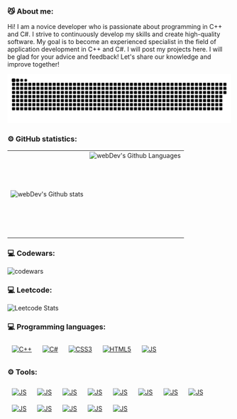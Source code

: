 ### 😼 About me:
Hi! I am a novice developer who is passionate about programming in C++ and C#. I strive to continuously develop my skills and create high-quality software. My goal is to become an experienced specialist in the field of application development in C++ and C#. I will post my projects here. I will be glad for your advice and feedback! Let's share our knowledge and improve together!
<p align="center">
 <img width="600" src="github-snake.svg" alt="snake"/>
</p>




### ⚙️ GitHub statistics:

<table>
  <tr>
    <td>
      <img align="left" src="http://github-readme-streak-stats.herokuapp.com?user=sergxlove&theme=dark&background=000000" alt="webDev's Github stats" />
    </td>
    <td>
      <img height="190px" align="right" alt="webDev's Github Languages" src="https://github-readme-stats-sigma-five.vercel.app/api/top-langs/?username=sergxlove&layout=compact&theme=vision-friendly-dark" />
    </td>
  </tr>
</table>

### 💻 Codewars:

![codewars](https://www.codewars.com/users/sergxlove/badges/large)

### 💻 Leetcode:

![Leetcode Stats](https://leetcard.jacoblin.cool/sergxlove?theme=dark)

### 💻 Programming languages:
<div>
<a href="https://www.cplusplus.com/" target="_blank"><img style="margin: 10px" src="https://profilinator.rishav.dev/skills-assets/cplusplus-original.svg" alt="C++" height="50" width="50" /></a>  
<a href="https://docs.microsoft.com/en-us/dotnet/csharp/" target="_blank"><img style="margin: 10px" src="https://profilinator.rishav.dev/skills-assets/csharp-original.svg" alt="C#" height="50" width="50" /></a>  
<a href="https://www.w3schools.com/css/" target="_blank"><img style="margin: 10px" src="https://profilinator.rishav.dev/skills-assets/css3-original-wordmark.svg" alt="CSS3" height="50" width="50" /></a>  
<a href="https://en.wikipedia.org/wiki/HTML5" target="_blank"><img style="margin: 10px" src="https://profilinator.rishav.dev/skills-assets/html5-original-wordmark.svg" alt="HTML5" height="50" width="50" /></a> 
<a href="" target="blank"><img style="margin: 10px" src="https://avatars.dzeninfra.ru/get-zen_doc/1593239/pub_5dac1b6192414d00ae595c82_5dac27ddec575b00aee6262f/scale_1200" alt="JS" height="50" width="50"/></a>
</div>

### ⚙️ Tools:
<div>
<a href="" target="blank"><img style="margin: 10px" src="https://speedyalibaba.gallerycdn.vsassets.io/extensions/speedyalibaba/alabagitstashextension/1.0/1525460428475/Microsoft.VisualStudio.Services.Icons.Default" alt="JS" height="50" width="50" /></a>
<a href="" target="blank"><img style="margin: 10px" src="https://camo.githubusercontent.com/a7d102f42ea3e58c820e68f706af397569d3b636cd64a5d5381efb2b4a11bad8/68747470733a2f2f63646e2d69636f6e732d706e672e666c617469636f6e2e636f6d2f3531322f3931392f3931393835332e706e67" alt="JS" height="50" width="50" /></a>
<a href="" target="blank"><img style="margin: 10px" src="https://upload.wikimedia.org/wikipedia/commons/thumb/2/2c/Visual_Studio_Icon_2022.svg/800px-Visual_Studio_Icon_2022.svg.png" alt="JS" height="50" width="50"/></a>
<a href="" target="blank"><img style="margin: 10px" src="https://www.paulligocki.com/wp-content/uploads/2022/03/Visual-Studio-Code-Logo.png" alt="JS" height="50" width="50"/></a>
<a href="" target="blank"><img style="margin: 10px" src="https://upload.wikimedia.org/wikipedia/commons/thumb/6/64/Tux_Classic_flat_look_v1.1.svg/640px-Tux_Classic_flat_look_v1.1.svg.png" alt="JS" height="50" width="50"/></a>
<a href="" target="blank"><img style="margin: 10px" src="https://steamuserimages-a.akamaihd.net/ugc/911295377050934334/3A85AC2739DCC6971B89E143A220DED04ED21C40/?imw=512&amp;imh=514&amp;ima=fit&amp;impolicy=Letterbox&amp;imcolor=%23000000&amp;letterbox=true" alt="JS" height="50" width="50" /></a>
<a href="" target="blank"><img style="margin: 10px" src="https://ms-vscode.gallerycdn.vsassets.io/extensions/ms-vscode/powershell/2024.3.2/1712186343433/Microsoft.VisualStudio.Services.Icons.Default" alt="JS" height="50" width="50"/></a>
<a href="" target="blank"><img style="margin: 10px" src="https://cdn6.aptoide.com/imgs/6/d/5/6d5bd0185e3ed9bf61b9e71a015f8379_icon.png?w=128" alt="JS" height="50" width="50" /></a>
<a href="" target="blank"><img style="margin: 10px" src="https://upload.wikimedia.org/wikipedia/commons/thumb/9/97/Sqlite-square-icon.svg/640px-Sqlite-square-icon.svg.png" alt="JS" height="50" width="50"/></a>
<a href="" target="blank"><img style="margin: 10px" src="https://camo.githubusercontent.com/6449196ad13168d49686bd2d773798e57838aaf35ac20c0d1165e57d0700d285/68747470733a2f2f6461746165646f2d776562736974652e73332e616d617a6f6e6177732e636f6d2f737570706f727465642d736f75726365732f73716c2d7365727665722d736d2e706e67" alt="JS" height="50" width="50" /></a>
<a href="" target="blank"><img style="margin: 10px" src="https://static.wikia.nocookie.net/windows/images/0/0e/Microsoft_.NET_logo.png/revision/latest/scale-to-width-down/1200?cb=20221203235056" alt="JS" height="50" width="50"/></a>
<a href="" target="blank"><img style="margin: 10px" src="https://d7umqicpi7263.cloudfront.net/img/product/c02617ae-b437-45a6-8b96-93cf116d63cc/3984cb87-28d0-414e-a472-ed7306a9d164.png" alt="JS" height="50" width="50"/></a>
<a href="" target="blank"><img style="margin: 10px" src="https://davidsekar.gallerycdn.vsassets.io/extensions/davidsekar/redis-xplorer/1.2.7/1567965357906/Microsoft.VisualStudio.Services.Icons.Default" alt="JS" height="50" width="50"/></a>
</div>




<!--
**sergxlove/sergxlove** is a ✨ _special_ ✨ repository because its `README.md` (this file) appears on your GitHub profile.

Here are some ideas to get you started:

- 🔭 I’m currently working on ...
- 🌱 I’m currently learning ...
- 👯 I’m looking to collaborate on ...
- 🤔 I’m looking for help with ...
- 💬 Ask me about ...
- 📫 How to reach me: ...
- 😄 Pronouns: ...
- ⚡ Fun fact: ...
-->
